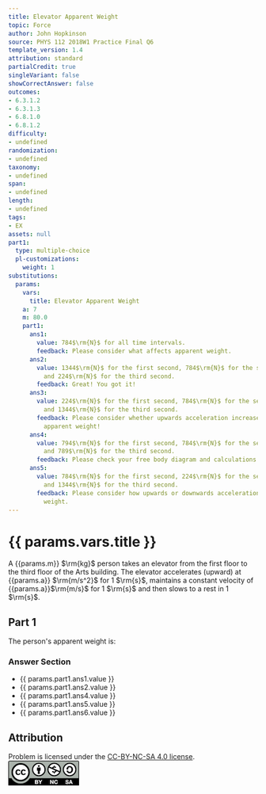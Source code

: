 ```yaml
---
title: Elevator Apparent Weight
topic: Force
author: John Hopkinson
source: PHYS 112 2018W1 Practice Final Q6
template_version: 1.4
attribution: standard
partialCredit: true
singleVariant: false
showCorrectAnswer: false
outcomes:
- 6.3.1.2
- 6.3.1.3
- 6.8.1.0
- 6.8.1.2
difficulty:
- undefined
randomization:
- undefined
taxonomy:
- undefined
span:
- undefined
length:
- undefined
tags:
- EX
assets: null
part1:
  type: multiple-choice
  pl-customizations:
    weight: 1
substitutions:
  params:
    vars:
      title: Elevator Apparent Weight
    a: 7
    m: 80.0
    part1:
      ans1:
        value: 784$\rm{N}$ for all time intervals.
        feedback: Please consider what affects apparent weight.
      ans2:
        value: 1344$\rm{N}$ for the first second, 784$\rm{N}$ for the second second,
          and 224$\rm{N}$ for the third second.
        feedback: Great! You got it!
      ans3:
        value: 224$\rm{N}$ for the first second, 784$\rm{N}$ for the second second,
          and 1344$\rm{N}$ for the third second.
        feedback: Please consider whether upwards acceleration increases or decreases
          apparent weight!
      ans4:
        value: 794$\rm{N}$ for the first second, 784$\rm{N}$ for the second second,
          and 789$\rm{N}$ for the third second.
        feedback: Please check your free body diagram and calculations!
      ans5:
        value: 784$\rm{N}$ for the first second, 224$\rm{N}$ for the second second,
          and 1344$\rm{N}$ for the third second.
        feedback: Please consider how upwards or downwards acceleration affects apparent
          weight.
---
```

# {{ params.vars.title }}
A {{params.m}} $\rm{kg}$ person takes an elevator from the first floor to the third floor of the Arts building. The elevator accelerates (upward) at {{params.a}} $\rm{m/s^2}$ for 1 $\rm{s}$, maintains a constant velocity of {{params.a}}$\rm{m/s}$ for 1 $\rm{s}$ and then slows to a rest in 1 $\rm{s}$.

## Part 1

The person's apparent weight is:

### Answer Section

- {{ params.part1.ans1.value }}
- {{ params.part1.ans2.value }}
- {{ params.part1.ans4.value }}
- {{ params.part1.ans5.value }}
- {{ params.part1.ans6.value }}

## Attribution

Problem is licensed under the [CC-BY-NC-SA 4.0 license](https://creativecommons.org/licenses/by-nc-sa/4.0/).<br> ![The Creative Commons 4.0 license requiring attribution-BY, non-commercial-NC, and share-alike-SA license.](https://raw.githubusercontent.com/firasm/bits/master/by-nc-sa.png)